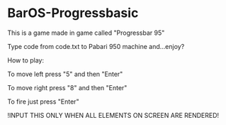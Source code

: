 # BarOS-Progressbasic
This is a game made in game called "Progressbar 95"

Type code from code.txt to Pabari 950 machine and...enjoy?

How to play:

To move left press "5" and then "Enter"

To move right press "8" and then "Enter"

To fire just press "Enter"

!INPUT THIS ONLY WHEN ALL ELEMENTS ON SCREEN ARE RENDERED!

